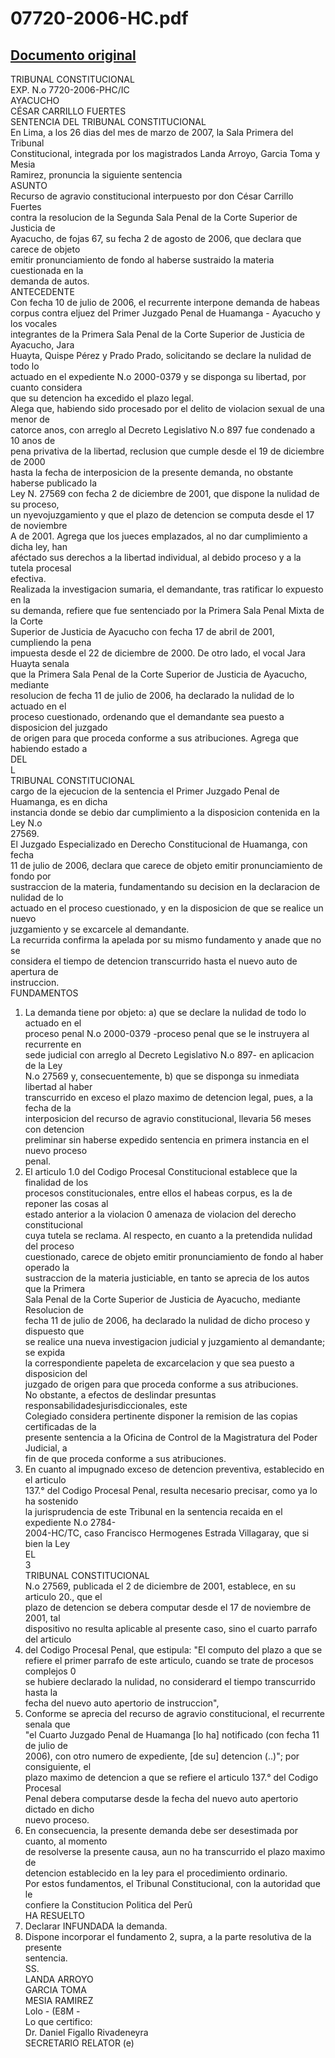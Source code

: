 
07720-2006-HC.pdf
=================
  
[Documento original](https://tc.gob.pe/jurisprudencia/2007/07720-2006-HC.pdf)  
---  
TRIBUNAL CONSTITUCIONAL  
EXP. N.o 7720-2006-PHC/IC  
AYACUCHO  
CÉSAR CARRILLO FUERTES  
SENTENCIA DEL TRIBUNAL CONSTITUCIONAL  
En Lima, a los 26 dias del mes de marzo de 2007, la Sala Primera del Tribunal  
Constitucional, integrada por los magistrados Landa Arroyo, Garcia Toma y Mesia  
Ramirez, pronuncia la siguiente sentencia  
ASUNTO  
Recurso de agravio constitucional interpuesto por don César Carrillo Fuertes  
contra la resolucion de la Segunda Sala Penal de la Corte Superior de Justicia de  
Ayacucho, de fojas 67, su fecha 2 de agosto de 2006, que declara que carece de objeto  
emitir pronunciamiento de fondo al haberse sustraido la materia cuestionada en la  
demanda de autos.  
ANTECEDENTE  
Con fecha 10 de julio de 2006, el recurrente interpone demanda de habeas  
corpus contra eljuez del Primer Juzgado Penal de Huamanga - Ayacucho y los vocales  
integrantes de la Primera Sala Penal de la Corte Superior de Justicia de Ayacucho, Jara  
Huayta, Quispe Pérez y Prado Prado, solicitando se declare la nulidad de todo lo  
actuado en el expediente N.o 2000-0379 y se disponga su libertad, por cuanto considera  
que su detencion ha excedido el plazo legal.  
Alega que, habiendo sido procesado por el delito de violacion sexual de una menor de  
catorce anos, con arreglo al Decreto Legislativo N.o 897 fue condenado a 10 anos de  
pena privativa de la libertad, reclusion que cumple desde el 19 de diciembre de 2000  
hasta la fecha de interposicion de la presente demanda, no obstante haberse publicado la  
Ley N. 27569 con fecha 2 de diciembre de 2001, que dispone la nulidad de su proceso,  
un nyevojuzgamiento y que el plazo de detencion se computa desde el 17 de noviembre  
A de 2001. Agrega que los jueces emplazados, al no dar cumplimiento a dicha ley, han  
aféctado sus derechos a la libertad individual, al debido proceso y a la tutela procesal  
efectiva.  
Realizada la investigacion sumaria, el demandante, tras ratificar lo expuesto en la  
su demanda, refiere que fue sentenciado por la Primera Sala Penal Mixta de la Corte  
Superior de Justicia de Ayacucho con fecha 17 de abril de 2001, cumpliendo la pena  
impuesta desde el 22 de diciembre de 2000. De otro lado, el vocal Jara Huayta senala  
que la Primera Sala Penal de la Corte Superior de Justicia de Ayacucho, mediante  
resolucion de fecha 11 de julio de 2006, ha declarado la nulidad de lo actuado en el  
proceso cuestionado, ordenando que el demandante sea puesto a disposicion del juzgado  
de origen para que proceda conforme a sus atribuciones. Agrega que habiendo estado a  
DEL  
L  
TRIBUNAL CONSTITUCIONAL  
cargo de la ejecucion de la sentencia el Primer Juzgado Penal de Huamanga, es en dicha  
instancia donde se debio dar cumplimiento a la disposicion contenida en la Ley N.o  
27569.  
El Juzgado Especializado en Derecho Constitucional de Huamanga, con fecha  
11 de julio de 2006, declara que carece de objeto emitir pronunciamiento de fondo por  
sustraccion de la materia, fundamentando su decision en la declaracion de nulidad de lo  
actuado en el proceso cuestionado, y en la disposicion de que se realice un nuevo  
juzgamiento y se excarcele al demandante.  
La recurrida confirma la apelada por su mismo fundamento y anade que no se  
considera el tiempo de detencion transcurrido hasta el nuevo auto de apertura de  
instruccion.  
FUNDAMENTOS  
1. La demanda tiene por objeto: a) que se declare la nulidad de todo lo actuado en el  
proceso penal N.o 2000-0379 -proceso penal que se le instruyera al recurrente en  
sede judicial con arreglo al Decreto Legislativo N.o 897- en aplicacion de la Ley  
N.o 27569 y, consecuentemente, b) que se disponga su inmediata libertad al haber  
transcurrido en exceso el plazo maximo de detencion legal, pues, a la fecha de la  
interposicion del recurso de agravio constitucional, llevaria 56 meses con detencion  
preliminar sin haberse expedido sentencia en primera instancia en el nuevo proceso  
penal.  
2. El articulo 1.0 del Codigo Procesal Constitucional establece que la finalidad de los  
procesos constitucionales, entre ellos el habeas corpus, es la de reponer las cosas al  
estado anterior a la violacion 0 amenaza de violacion del derecho constitucional  
cuya tutela se reclama. Al respecto, en cuanto a la pretendida nulidad del proceso  
cuestionado, carece de objeto emitir pronunciamiento de fondo al haber operado la  
sustraccion de la materia justiciable, en tanto se aprecia de los autos que la Primera  
Sala Penal de la Corte Superior de Justicia de Ayacucho, mediante Resolucion de  
fecha 11 de julio de 2006, ha declarado la nulidad de dicho proceso y dispuesto que  
se realice una nueva investigacion judicial y juzgamiento al demandante; se expida  
la correspondiente papeleta de excarcelacion y que sea puesto a disposicion del  
juzgado de origen para que proceda conforme a sus atribuciones.  
No obstante, a efectos de deslindar presuntas responsabilidadesjurisdiccionales, este  
Colegiado considera pertinente disponer la remision de las copias certificadas de la  
presente sentencia a la Oficina de Control de la Magistratura del Poder Judicial, a  
fin de que proceda conforme a sus atribuciones.  
3. En cuanto al impugnado exceso de detencion preventiva, establecido en el articulo  
137.° del Codigo Procesal Penal, resulta necesario precisar, como ya lo ha sostenido  
la jurisprudencia de este Tribunal en la sentencia recaida en el expediente N.o 2784-  
2004-HC/TC, caso Francisco Hermogenes Estrada Villagaray, que si bien la Ley  
EL  
3  
TRIBUNAL CONSTITUCIONAL  
N.o 27569, publicada el 2 de diciembre de 2001, establece, en su articulo 20., que el  
plazo de detencion se debera computar desde el 17 de noviembre de 2001, tal  
dispositivo no resulta aplicable al presente caso, sino el cuarto parrafo del articulo  
1370. del Codigo Procesal Penal, que estipula: "El computo del plazo a que se  
refiere el primer parrafo de este articulo, cuando se trate de procesos complejos 0  
se hubiere declarado la nulidad, no considerard el tiempo transcurrido hasta la  
fecha del nuevo auto apertorio de instruccion",  
4. Conforme se aprecia del recurso de agravio constitucional, el recurrente senala que  
"el Cuarto Juzgado Penal de Huamanga [lo ha] notificado (con fecha 11 de julio de  
2006), con otro numero de expediente, [de su] detencion (..)"; por consiguiente, el  
plazo maximo de detencion a que se refiere el articulo 137.° del Codigo Procesal  
Penal debera computarse desde la fecha del nuevo auto apertorio dictado en dicho  
nuevo proceso.  
5. En consecuencia, la presente demanda debe ser desestimada por cuanto, al momento  
de resolverse la presente causa, aun no ha transcurrido el plazo maximo de  
detencion establecido en la ley para el procedimiento ordinario.  
Por estos fundamentos, el Tribunal Constitucional, con la autoridad que le  
confiere la Constitucion Politica del Perû  
HA RESUELTO  
1. Declarar INFUNDADA la demanda.  
2. Dispone incorporar el fundamento 2, supra, a la parte resolutiva de la presente  
sentencia.  
SS.  
LANDA ARROYO  
GARCIA TOMA  
MESIA RAMIREZ  
Lolo - (E8M -  
Lo que certifico:  
Dr. Daniel Figallo Rivadeneyra  
SECRETARIO RELATOR (e)